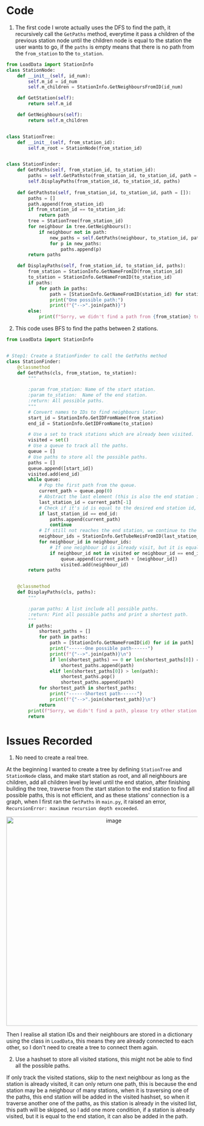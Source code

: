 # Code
1. The first code I wrote actually uses the DFS to find the path, it recursively call the `GetPaths` method, everytime it pass a children of the previous station node until the children node is equal to the station the user wants to go, if the `paths` is empty means that there is no path from the `from_station` to the `to_station`.
```py
from LoadData import StationInfo
class StationNode:
    def __init__(self, id_num):
        self.m_id = id_num
        self.m_children = StationInfo.GetNeighboursFromID(id_num)

    def GetStation(self):
        return self.m_id

    def GetNeighbours(self):
        return self.m_children


class StationTree:
    def __init__(self, from_station_id):
        self.m_root = StationNode(from_station_id)


class StationFinder:
    def GetPaths(self, from_station_id, to_station_id):
        paths = self.GetPathsto(from_station_id, to_station_id, path = [])
        self.DisplayPaths(from_station_id, to_station_id, paths)
    
    def GetPathsto(self, from_station_id, to_station_id, path = []):
        paths = []
        path.append(from_station_id)
        if from_station_id == to_station_id:
            return path
        tree = StationTree(from_station_id)
        for neighbour in tree.GetNeighbours():
            if neighbour not in path:
                new_paths = self.GetPaths(neighbour, to_station_id, path)
                for p in new_paths:
                    paths.append(p)
        return paths

    def DisplayPaths(self, from_station_id, to_station_id, paths):
        from_station = StationInfo.GetNameFromID(from_station_id)
        to_station = StationInfo.GetNameFromID(to_station_id)
        if paths:
            for path in paths:
                path = [StationInfo.GetNameFromID(station_id) for station_id in path]
                print("One possible path:")
                print(f"{"-->".join(path)}")
        else:
            print(f"Sorry, we didn't find a path from {from_station} to {to_station}.")

```

2. This code uses BFS to find the paths between 2 stations.

```py
from LoadData import StationInfo


# Step1: Create a StationFinder to call the GetPaths method
class StationFinder:
    @classmethod
    def GetPaths(cls, from_station, to_station):
        """

        :param from_station: Name of the start station.
        :param to_station:  Name of the end station.
        :return: All possible paths.
        """
        # Convert names to IDs to find neighbours later.
        start_id = StationInfo.GetIDFromName(from_station)
        end_id = StationInfo.GetIDFromName(to_station)

        # Use a set to track stations which are already been visited.
        visited = set()
        # Use a queue to track all the paths.
        queue = []
        # Use paths to store all the possible paths.
        paths = []
        queue.append([start_id])
        visited.add(end_id)
        while queue:
            # Pop the first path from the queue.
            current_path = queue.pop(0)
            # Abstract the last element (this is also the end station id) of the path.
            last_station_id = current_path[-1]
            # Check if it's id is equal to the desired end station id, if it is, add this path to paths.
            if last_station_id == end_id:
                paths.append(current_path)
                continue
            # If still not reaches the end station, we continue to the next level to find the end station.
            neighbour_ids = StationInfo.GetTubeNeisFromID(last_station_id)
            for neighbour_id in neighbour_ids:
                # If one neighbour id is already visit, but it is equal to the end station id, it means this is a new path, we also should add this path to paths.
                if neighbour_id not in visited or neighbour_id == end_id:
                    queue.append(current_path + [neighbour_id])
                    visited.add(neighbour_id)
        return paths


    @classmethod
    def DisplayPaths(cls, paths):
        """

        :param paths: A list include all possible paths.
        :return: Pint all possible paths and print a shortest path.
        """
        if paths:
            shortest_paths = []
            for path in paths:
                path = [StationInfo.GetNameFromID(id) for id in path]
                print("------One possible path------")
                print(f"{"-->".join(path)}\n")
                if len(shortest_paths) == 0 or len(shortest_paths[0]) == len(path):
                    shortest_paths.append(path)
                elif len(shortest_paths[0]) > len(path):
                    shortest_paths.pop()
                    shortest_paths.append(path)
            for shortest_path in shortest_paths:
                print("------Shortest path------")
                print(f"{"-->".join(shortest_path)}\n")
            return
        print(f"Sorry, we didn't find a path, please try other station.")
        return

```

# Issues Recorded

1. No need to create a real tree.

At the beginning I wanted to create a tree by defining `StationTree` and `StationNode` class, and make start station as root, and all neighbours are children, add all children level by level until the end station, after finishing building the tree, traverse from the start station to the end station to find all possible paths, this is not efficient, and as these stations' connection is a graph, when I first ran the `GetPaths` in `main.py`, it raised an error, `RecursionError: maximum recursion depth exceeded`.

<div align=center>
<img width="550" alt="image" src="https://github.com/ShiyuFan0820/LondonTubePathFinder/assets/149340606/c6f03571-4362-405b-b345-2c6d156a36b5">
</div>

Then I realise all station IDs and their neighbours are stored in a dictionary using the class in `LoadData`, this means they are already connected to each other, so I don't need to create a tree to connect them again.

2. Use a hashset to store all visited stations, this might not be able to find all the possible paths.

If only track the visited stations, skip to the next neighbour as long as the station is already visited, it can only return one path, this is because the end station may be a neighbour of many stations, when it is traversing one of the paths, this end station will be added in the visited hashset, so when it traverse another one of the paths, as this station is already in the visited list, this path will be skipped, so I add one more condition, if a station is already visited, but it is equal to the end station, it can also be added in the path.



